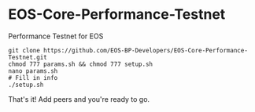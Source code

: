# EOS-Core-Performance-Testnet
Performance Testnet for EOS

```console
git clone https://github.com/EOS-BP-Developers/EOS-Core-Performance-Testnet.git
chmod 777 params.sh && chmod 777 setup.sh
nano params.sh
# Fill in info
./setup.sh
```
That's it! Add peers and you're ready to go.
